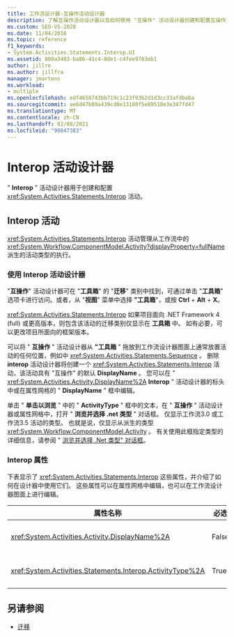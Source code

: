 ```yaml
---
title: 工作流设计器-互操作活动设计器
description: 了解互操作活动设计器以及如何使用 "互操作" 活动设计器创建和配置互操作活动。
ms.custom: SEO-VS-2020
ms.date: 11/04/2016
ms.topic: reference
f1_keywords:
- System.Activities.Statements.Interop.UI
ms.assetid: 800a3403-ba86-41c4-8de1-c4fee9703eb1
author: jillre
ms.author: jillfra
manager: jmartens
ms.workload:
- multiple
ms.openlocfilehash: edf4658743bb719c1c23f93b2d1d3cc33afdbaba
ms.sourcegitcommit: ae6d47b09a439cd0e13180f5e89510e3e347fd47
ms.translationtype: MT
ms.contentlocale: zh-CN
ms.lasthandoff: 02/08/2021
ms.locfileid: "99847383"
---
```

# <a name="interop-activity-designer"></a>Interop 活动设计器

" **Interop** " 活动设计器用于创建和配置 <xref:System.Activities.Statements.Interop> 活动。

## <a name="the-interop-activity"></a>Interop 活动

<xref:System.Activities.Statements.Interop> 活动管理从工作流中的 <xref:System.Workflow.ComponentModel.Activity?displayProperty=fullName> 派生的活动类型的执行。

### <a name="use-the-interop-activity-designer"></a>使用 Interop 活动设计器

"**互操作**" 活动设计器可在 "**工具箱**" 的 "**迁移**" 类别中找到，可通过单击 "**工具箱**" 选项卡进行访问。或者，从 "**视图**" 菜单中选择 **"工具箱**"，或按 **Ctrl** + **Alt** + **X**。

[](../workflow-designer/migration-activity-designers.md) <xref:System.Activities.Statements.Interop> 如果项目面向 .NET Framework 4 (full) 或更高版本，则包含该活动的迁移类别仅显示在 **工具箱** 中。 如有必要，可以更改项目所面向的框架版本。

可以将 " **互操作** " 活动设计器从 **"工具箱** " 拖放到工作流设计器图面上通常放置活动的任何位置，例如中 <xref:System.Activities.Statements.Sequence> 。 删除 **interop** 活动设计器将创建一个 <xref:System.Activities.Statements.Interop> 活动，该活动具有 "互操作" 的默认 **DisplayName** 。 您可以在 " <xref:System.Activities.Activity.DisplayName%2A> **Interop** " 活动设计器的标头中或在属性网格的 " **DisplayName** " 框中编辑。

单击 " **单击以浏览** " 中的 " **ActivityType** " 框中的文本，在 " **互操作**  " 活动设计器或属性网格中，打开 " **浏览并选择 .net 类型** " 对话框。 仅显示工作流3.0 或工作流3.5 活动的类型。 也就是说，仅显示从派生的类型 <xref:System.Workflow.ComponentModel.Activity> 。 有关使用此框指定类型的详细信息，请参阅 " [浏览并选择 .Net 类型" 对话框](../workflow-designer/browse-and-select-a-dotnet-type-dialog-box.md)。

### <a name="the-interop-properties"></a>Interop 属性

下表显示了 <xref:System.Activities.Statements.Interop> 这些属性，并介绍了如何在设计器中使用它们。 这些属性可以在属性网格中编辑，也可以在工作流设计器图面上进行编辑。

|属性名称|必选|使用情况|
|-|--------------|-|
|<xref:System.Activities.Activity.DisplayName%2A>|False|<xref:System.Activities.Statements.Interop> 活动的友好名称。 默认值为 **互操作**。 尽管显示名称不是必需的，但建议提供一个。|
|<xref:System.Activities.Statements.Interop.ActivityType%2A>|True|指定 <xref:System.Activities.Statements.Interop> 活动包含的活动类型。 指定的此类型必须派生自 <xref:System.Workflow.ComponentModel.Activity>。|

## <a name="see-also"></a>另请参阅

- [迁移](../workflow-designer/migration-activity-designers.md)